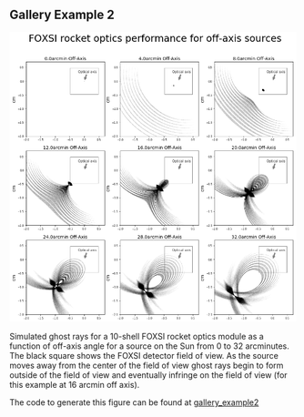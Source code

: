 Gallery Example 2
-----------------

![](gallery_example2.png)

Simulated ghost rays for a 10-shell FOXSI rocket optics module as a function of 
off-axis angle for a source on the Sun from 0 to 32 arcminutes.
The black square shows the FOXSI detector field of view.
As the source moves away from the center of the field of view ghost rays begin
to form outside of the field of view and eventually infringe on the field of view
(for this example at 16 arcmin off axis).

The code to generate this figure can be found at [gallery_example2](gallery_example2.py)